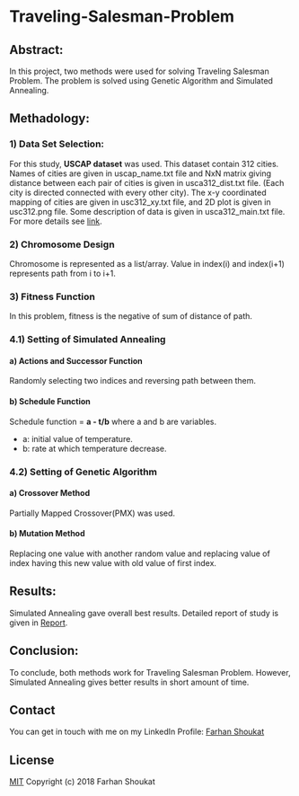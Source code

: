 # Traveling-Salesman-Problem

## Abstract:
In this project, two methods were used for solving Traveling Salesman Problem. The problem is solved using Genetic Algorithm and Simulated Annealing.


## Methadology:

### 1) Data Set Selection:
For this study, **USCAP dataset** was used. This dataset contain 312 cities. Names of cities are given in uscap_name.txt file and NxN matrix giving distance between each pair of cities is given in usca312_dist.txt file. (Each city is directed connected with every other city). The x-y coordinated mapping of cities are given in usc312_xy.txt file, and 2D plot is given in usc312.png file. Some description of data is given in usca312_main.txt file. For more details see [link](http://people.sc.fsu.edu/~jburkardt/datasets/cities/cities.html).

### 2) Chromosome Design
Chromosome is represented as a list/array. Value in index(i) and index(i+1) represents path from i to i+1.

### 3) Fitness Function
In this problem, fitness is the negative of sum of distance of path.


### 4.1) Setting of Simulated Annealing

#### a) Actions and Successor Function
Randomly selecting two indices and reversing path between them.

#### b) Schedule Function
Schedule function = **a - t/b** where a and b are variables.
* a: initial value of temperature.
* b: rate at which temperature decrease.


### 4.2) Setting of Genetic Algorithm

#### a) Crossover Method
Partially Mapped Crossover(PMX) was used.

#### b) Mutation Method
Replacing one value with another random value and replacing value of index having this new value with old value of first index.


## Results:
Simulated Annealing gave overall best results. Detailed report of study is given in [Report](../master/Report.docx).


## Conclusion:
To conclude, both methods work for Traveling Salesman Problem. However, Simulated Annealing gives better results in short amount of time.


## Contact
You can get in touch with me on my LinkedIn Profile: [Farhan Shoukat](https://www.linkedin.com/in/farhan-shoukat-782542167/)


## License
[MIT](../master/LICENSE)
Copyright (c) 2018 Farhan Shoukat

